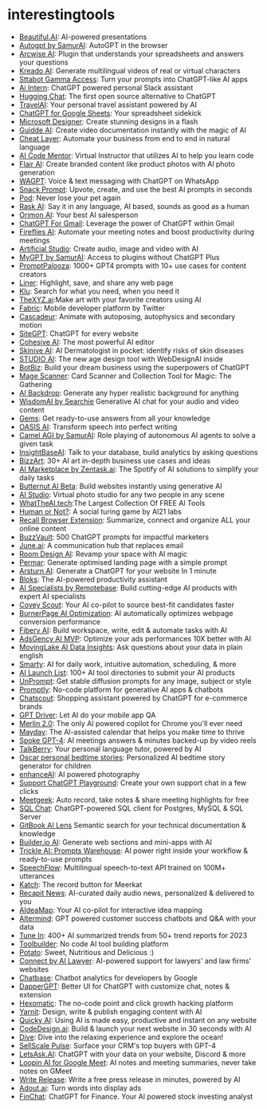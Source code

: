 # interestingtools

* [Beautiful.AI](https://www.beautiful.ai/): AI-powered presentations
* [Autogpt by SamurAI](https://autogpt.thesamur.ai): AutoGPT in the browser
* [Arcwise AI](https://arcwise.app/): Plugin that understands your spreadsheets and answers your questions
* [Kreado AI](https://www.futuretools.io/tools/kreadoai): Generate multilingual videos of real or virtual characters
* [Sttabot Gamma Access](https://sttabot.io): Turn your prompts into ChatGPT-like AI apps
* [Ai Intern](https://aiintern.io): ChatGPT powered personal Slack assistant
* [Hugging Chat](https://huggingface.co/chat/): The first open source alternative to ChatGPT
* [TravelAI](https://www.travelplan-ai.com):  Your personal travel assistant powered by AI
* [ChatGPT for Google Sheets](https://www.gox.ai/tmr/chatgpt-reporting-tool): Your spreadsheet sidekick
* [Microsoft Designer](https://designer.microsoft.com): Create stunning designs in a flash
* [Guidde AI](https://www.guidde.com/): Create video documentation instantly with the magic of AI
* [Cheat Layer](https://cheatlayer.com): Automate your business from end to end in natural language
* [AI Code Mentor](https://code-mentor.ai/): Virtual Instructor that utilizes AI to help you learn code
* [Flair AI](https://flair.ai/): Create branded content like product photos with Al photo generation
* [WAGPT](https://wagpt.io): Voice & text messaging with ChatGPT on WhatsApp
* [Snack Prompt](https://www.snackprompt.com/): Upvote, create, and use the best AI prompts in seconds
* [Pod](https://www.podtrackers.com): Never lose your pet again
* [Rask AI](https://www.rask.ai/): Say it in any language, AI based, sounds as good as a human
* [Orimon AI](https://app.orimon.ai/signup): Your best AI salesperson
* [ChatGPT For Gmail](https://www.chatgptforgmail.com/): Leverage the power of ChatGPT within Gmail
* [Fireflies Al](https://fireflies.ai/): Automate your meeting notes and boost productivity during meetings
* [Artificial Studio](https://www.artificialstudio.ai/tools): Create audio, image and video with AI
* [MyGPT by SamurAI](https://chatgptplugins.thesamur.ai): Access to plugins without ChatGPT Plus
* [PromptPalooza](https://shushantlakhyani.gumroad.com/l/creatorgpt): 1000+ GPT4 prompts with 10+ use cases for content creators
* [Liner](https://getliner.com/): Highlight, save, and share any web page
* [Klu](https://klu.so/): Search for what you need, when you need it
* [TheXYZ.ai](https://www.thexyz.ai/):Make art with your favorite creators using AI
* [Fabric](https://developer.twitter.com/en): Mobile developer platform by Twitter
* [Cascadeur](https://cascadeur.com/): Animate with autoposing, autophysics and secondary motion
* [SiteGPT](https://sitegpt.ai/): ChatGPT for every website
* [Cohesive AI](https://cohesive.so/): The most powerful AI editor
* [Skinive AI](https://skinive.com): AI Dermatologist in pocket: identify risks of skin diseases
* [STUDIO AI](https://studio.design): The new age design tool with WebDesignAI inside
* [BotBiz](https://shushantlakhyani.gumroad.com/l/chatgpt-biz-usecases): Build your dream business using the superpowers of ChatGPT
* [Mage Scanner](http://survey-smiles.com): Card Scanner and Collection Tool for Magic: The Gathering
* [AI Backdrop](https://www.zmo.ai/background-ai): Generate any hyper realistic background for anything
* [WisdomAI by Searchie](https://wisdomai.com/) Generative AI chat for your audio and video content
* [Gems](https://www.gems.so/): Get ready-to-use answers from all your knowledge
* [OASIS AI](https://theoasis.com): Transform speech into perfect writing
* [Camel AGI by SamurAI](https://camelagi.thesamur.ai): Role playing of autonomous AI agents to solve a given task
* [InsightBaseAI](https://insightbase.ai): Talk to your database, build analytics by asking questions
* [BizzArt](https://shushantlakhyani.gumroad.com/l/bizzart): 30+ AI art in-depth business use cases and ideas
* [AI Marketplace by Zentask.ai](https://zentask.ai/): The Spotify of AI solutions to simplify your daily tasks
* [Butternut AI Beta](https://butternut.ai/): Build websites instantly using generative AI
* [AI Studio](https://imgcreator.zmo.ai): Virtual photo studio for any two people in any scene
* [WhatTheAI.tech](https://whattheai.tech/):The Largest Collection Of FREE AI Tools
* [Human or Not?](https://www.humanornot.ai/): A social turing game by AI21 labs
* [Recall Browser Extension](https://www.recall.wiki/extension): Summarize, connect and organize ALL your online content
* [BuzzVault](https://shushantlakhyani.gumroad.com/l/buzzvault): 500 ChatGPT prompts for impactful marketers
* [June.ai](https://june.ai): A communication hub that replaces email
* [Room Design AI](https://zmo.ai/interior-ai): Revamp your space with AI magic
* [Permar](https://www.permar.xyz/product-hunters): Generate optimised landing page with a simple prompt
* [Arsturn AI](https://tryarsturn.com): Generate a ChatGPT for your website In 1 minute
* [Bloks](https://www.bloks.app/): The AI-powered productivity assistant
* [AI Specialists by Remotebase](https://remotebase.com/hire/ai-specialists): Build cutting-edge AI products with expert AI specialists
* [Covey Scout](https://getcovey.com/product/covey-scout-ai): Your AI co-pilot to source best-fit candidates faster
* [BurnerPage AI Optimization](https://burnerpage.com): AI automatically optimizes webpage conversion performance
* [Fibery AI](https://fibery.io/ai): Build workspace, write, edit & automate tasks with AI
* [AdsGency AI MVP](https://AdsGency.ai): Optimize your ads performances 10X better with AI
* [MovingLake AI Data Insights](https://movinglake.com): Ask questions about your data in plain english
* [Smarty](https://www.smarty.ai/): AI for daily work, intuitive automation, scheduling, & more
* [AI Launch List](https://ailaunchlist.com): 100+ AI tool directories to submit your AI products
* [UnPrompt](https://unprompt.ai): Get stable diffusion prompts for any image, subject or style
* [Promptly](https://trypromptly.com/): No-code platform for generative AI apps & chatbots
* [Chatscout](https://www.zevi.ai/chat-assistant): Shopping assistant powered by ChatGPT for e-commerce brands
* [GPT Driver](https://www.mobileboost.io/gpt-driver): Let AI do your mobile app QA
* [Merlin 2.0](https://merlin.foyer.work): The only AI powered copilot for Chrome you'll ever need
* [Mayday](https://mayday.am/): The Al-assisted calendar that helps you make time to thrive
* [Spoke GPT-4](https://spoke.app): AI meetings answers & minutes backed-up by video reels
* [TalkBerry](https://www.talkberry.ai/): Your personal language tutor, powered by AI
* [Oscar personal bedtime stories](https://oscarstories.com): Personalized AI bedtime story generator for children
* [enhanceAI](https://apps.apple.com/us/app/id1524570112): AI powered photography
* [Support ChatGPT Playground](https://www.kodif.io/support-chatgpt-playground/): Create your own support chat in a few clicks
* [Meetgeek](https://meetgeek.ai): Auto record, take notes & share meeting highlights for free
* [SQL Chat](https://www.sqlchat.ai/): ChatGPT-powered SQL client for Postgres, MySQL & SQL Server
* [GitBook AI Lens](https://www.gitbook.com/solutions/ai) Semantic search for your technical documentation & knowledge
* [Builder.io AI](https://www.builder.io/blog/ai): Generate web sections and mini-apps with AI
* [Trickle AI: Prompts Warehouse](https://www.trickle.so/prompts-db): AI power right inside your workflow & ready-to-use prompts
* [SpeechFlow](https://speechflow.io/): Multilingual speech-to-text API trained on 100M+ utterances
* [Katch](http://katchkats.com): The record button for Meerkat
* [Recapit News](https://recapit.xyz): AI-curated daily audio news, personalized & delivered to you
* [AIdeaMap](https://www.superusapp.com:443/aideamap): Your AI co-pilot for interactive idea mapping
* [Altermind](https://www.altermind.xyz/): GPT powered customer success chatbots and Q&A with your data
* [Tune In](https://trends.tuio.ro): 400+ AI summarized trends from 50+ trend reports for 2023
* [Toolbuilder](https://toolbuilder.ai): No code AI tool building platform
* [Potato](https://dribbble.com/shots/2042501-Potato/attachments/363345): Sweet, Nutritious and Delicious :)
* [Connect by AI Lawyer](https://ailawyer.pro/support-chat-for-lawyers): AI-powered support for lawyers' and law firms' websites
* [Chatbase](https://cloud.google.com/dialogflow/docs): Chatbot analytics for developers by Google
* [DapperGPT](https://dappergpt.com): Better UI for ChatGPT with customize chat, notes & extension
* [Hexomatic](https://hexomatic.com): The no-code point and click growth hacking platform
* [Yarnit](https://www.yarnit.app/): Design, write & publish engaging content with AI
* [Quicky AI](https://quickyai.com): Using AI is made easy, productive and instant on any website
* [CodeDesign.ai](https://www.codedesign.ai): Build & launch your next website in 30 seconds with AI
* [Dive](https://www.amazon.com/Pandemonium-Games-Dive/dp/B078ZZVFB5/ref=sr_1_1): Dive into the relaxing experience and explore the ocean!
* [SellScale Pulse](https://pulse.sellscale.com/): Surface your CRM's top buyers with GPT-4
* [LetsAsk.AI](https://letsask.ai): ChatGPT with your data on your website, Discord & more
* [Loopin AI for Google Meet](https://www.loopinhq.com/chrome-extension): AI notes and meeting summaries, never take notes on GMeet
* [Write Release](https://www.writerelease.com/): Write a free press release in minutes, powered by AI
* [Adout.ai](https://www.adout.ai/): Turn words into display ads
* [FinChat](https://finchat.io/): ChatGPT for Finance. Your Al powered stock investing analyst